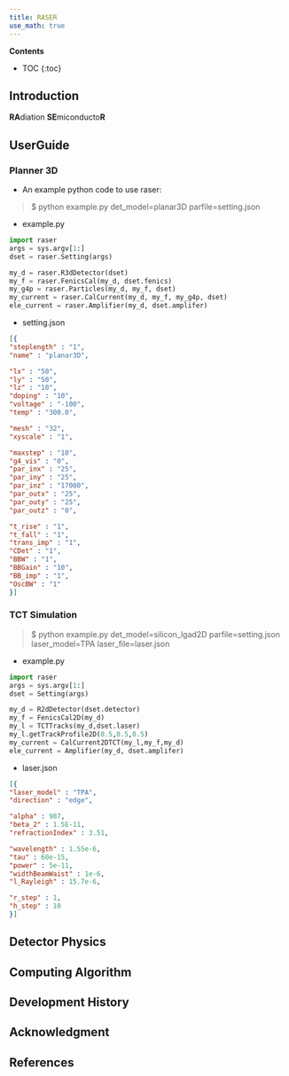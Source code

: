 ```yaml
---
title: RASER 
use_math: true  
---
```


**Contents**
* TOC
{:toc}


## Introduction 

**RA**diation **SE**miconducto**R** 


## UserGuide 

### Planner 3D  
- An example python code to use raser:

> $ python example.py det_model=planar3D parfile=setting.json
 
 - example.py 

```python 
import raser
args = sys.argv[1:]
dset = raser.Setting(args)

my_d = raser.R3dDetector(dset)
my_f = raser.FenicsCal(my_d, dset.fenics)
my_g4p = raser.Particles(my_d, my_f, dset)
my_current = raser.CalCurrent(my_d, my_f, my_g4p, dset)
ele_current = raser.Amplifier(my_d, dset.amplifer)
```
 - setting.json 
  
```json
[{
"steplength" : "1",
"name" : "planar3D",

"lx" : "50",
"ly" : "50",
"lz" : "10",
"doping" : "10", 
"voltage" : "-100",
"temp" : "300.0",

"mesh" : "32",
"xyscale" : "1",

"maxstep" : "10",
"g4_vis" : "0",
"par_inx" : "25",
"par_iny" : "25",
"par_inz" : "17000",
"par_outx" : "25",
"par_outy" : "25",
"par_outz" : "0",

"t_rise" : "1",
"t_fall" : "1",
"trans_imp" : "1",
"CDet" : "1",
"BBW" : "1",
"BBGain" : "10",
"BB_imp" : "1",
"OscBW" : "1"
}]
```

###  TCT Simulation 
> $ python example.py det_model=silicon_lgad2D parfile=setting.json laser_model=TPA laser_file=laser.json

 - example.py 

```python 
import raser
args = sys.argv[1:]
dset = Setting(args)

my_d = R2dDetector(dset.detector)
my_f = FenicsCal2D(my_d)
my_l = TCTTracks(my_d,dset.laser)
my_l.getTrackProfile2D(0.5,0.5,0.5)
my_current = CalCurrent2DTCT(my_l,my_f,my_d)
ele_current = Amplifier(my_d, dset.amplifer)
```

 - laser.json

```json
[{
"laser_model" : "TPA",
"direction" : "edge",

"alpha" : 987,
"beta_2" : 1.5E-11,
"refractionIndex" : 3.51,

"wavelength" : 1.55e-6,
"tau" : 60e-15,
"power" : 5e-11,
"widthBeamWaist" : 1e-6,
"l_Rayleigh" : 15.7e-6,

"r_step" : 1,
"h_step" : 10
}]
```
## Detector Physics 

## Computing Algorithm 

## Development History 

## Acknowledgment 

## References 


